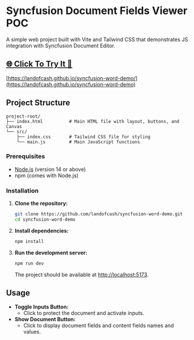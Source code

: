 # Syncfusion Document Fields Viewer POC

A simple web project built with Vite and Tailwind CSS that demonstrates JS integration with Syncfusion Document Editor.

##  **[🌐 Click To Try It 👀](https://landofcash.github.io/syncfusion-word-demo/)**
[https://landofcash.github.io/syncfusion-word-demo/](https://landofcash.github.io/syncfusion-word-demo)

## Project Structure

```
project-root/
├── index.html          # Main HTML file with layout, buttons, and Canvas
└── src/
    ├── index.css       # Tailwind CSS file for styling
    └── main.js         # Main JavaScript functions
```


### Prerequisites

- [Node.js](https://nodejs.org/) (version 14 or above)
- npm (comes with Node.js)


### Installation

1. **Clone the repository:**

   ```bash
   git clone https://github.com/landofcash/syncfusion-word-demo.git
   cd syncfusion-word-demo
   ```

2. **Install dependencies:**

   ```bash
   npm install
   ```

3. **Run the development server:**

   ```bash
   npm run dev
   ```

   The project should be available at [http://localhost:5173](http://localhost:5173).


## Usage

- **Toggle Inputs Button:**
    - Click to protect the document and activate inputs.
- **Show Document Button:**
    - Click to display document fields and content fields names and values.
